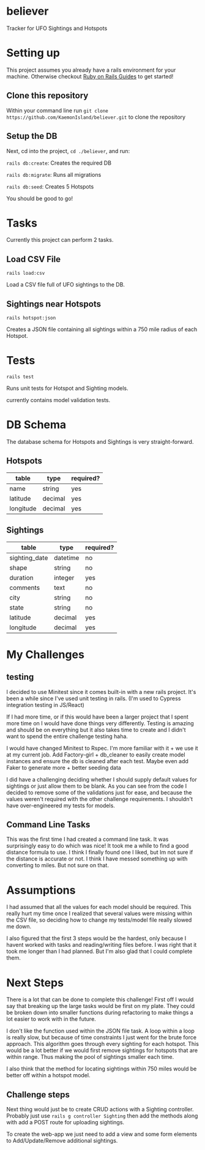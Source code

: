 # believer

Tracker for UFO Sightings and Hotspots

# Setting up

This project assumes you already have a rails environment for your machine. Otherwise checkout [Ruby on Rails Guides](https://guides.rubyonrails.org/getting_started.html) to get started!

## Clone this repository

Within your command line run `git clone https://github.com/KaemonIsland/believer.git` to clone the repository

## Setup the DB

Next, cd into the project, `cd ./believer`, and run:

`rails db:create`: Creates the required DB

`rails db:migrate`: Runs all migrations

`rails db:seed`: Creates 5 Hotspots

You should be good to go!

# Tasks

Currently this project can perform 2 tasks.

## Load CSV File

`rails load:csv`

Load a CSV file full of UFO sightings to the DB.

## Sightings near Hotspots

`rails hotspot:json`

Creates a JSON file containing all sightings within a 750 mile radius of each Hotspot.

# Tests

`rails test`

Runs unit tests for Hotspot and Sighting models.

currently contains model validation tests.

# DB Schema

The database schema for Hotspots and Sightings is very straight-forward.

## Hotspots

| table     | type    | required? |
| --------- | ------- | --------- |
| name      | string  | yes       |
| latitude  | decimal | yes       |
| longitude | decimal | yes       |

## Sightings

| table         | type     | required? |
| ------------- | -------- | --------- |
| sighting_date | datetime | no        |
| shape         | string   | no        |
| duration      | integer  | yes       |
| comments      | text     | no        |
| city          | string   | no        |
| state         | string   | no        |
| latitude      | decimal  | yes       |
| longitude     | decimal  | yes       |

# My Challenges

## testing

I decided to use Minitest since it comes built-in with a new rails project. It's been a while since I've used unit testing in rails. (I'm used to Cypress integration testing in JS/React)

If I had more time, or if this would have been a larger project that I spent more time on I would have done things very differently. Testing is amazing and should be on everything but it also takes time to create and I didn't want to spend the entire challenge testing haha.

I would have changed Minitest to Rspec. I'm more familiar with it + we use it at my current job.
Add Factory-girl + db_cleaner to easily create model instances and ensure the db is cleaned after each test.
Maybe even add Faker to generate more + better seeding data

I did have a challenging deciding whether I should supply default values for sightings or just allow them to be blank. As you can see from the code I decided to remove some of the validations just for ease, and because the values weren't required with the other challenge requirements. I shouldn't have over-engineered my tests for models.

## Command Line Tasks

This was the first time I had created a command line task. It was surprisingly easy to do which was nice! It took me a while to find a good distance formula to use. I think I finally found one I liked, but Im not sure if the distance is accurate or not. I think I have messed something up with converting to miles. But not sure on that.

# Assumptions

I had assumed that all the values for each model should be required. This really hurt my time once I realized that several values were missing within the CSV file, so deciding how to change my tests/model file really slowed me down.

I also figured that the first 3 steps would be the hardest, only because I havent worked with tasks and reading/writing files before. I was right that it took me longer than I had planned. But I'm also glad that I could complete them.

# Next Steps

There is a lot that can be done to complete this challenge! First off I would say that breaking up the large tasks would be first on my plate. They could be broken down into smaller functions during refactoring to make things a lot easier to work with in the future.

I don't like the function used within the JSON file task. A loop within a loop is really slow, but because of time constraints I just went for the brute force approach. This algorithm goes through every sighting for each hotspot. This would be a lot better if we would first remove sightings for hotspots that are within range. Thus making the pool of sightings smaller each time.

I also think that the method for locating sightings within 750 miles would be better off within a hotspot model.

## Challenge steps

Next thing would just be to create CRUD actions with a Sighting controller. Probably just use `rails g controller Sighting` then add the methods along with add a POST route for uploading sightings.

To create the web-app we just need to add a view and some form elements to Add/Update/Remove additional sightings.
